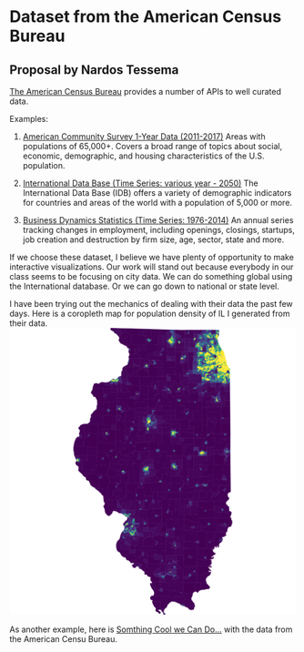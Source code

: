 # Dataset from the American Census Bureau

## Proposal by Nardos Tessema

[The American Census Bureau](https://www.census.gov) provides a number of APIs to well curated data.

Examples:

1. [American Community Survey 1-Year Data (2011-2017)](https://www.census.gov/data/developers/data-sets/acs-1year.html)
   Areas with populations of 65,000+. Covers a broad range of topics about social, economic, demographic, and housing characteristics of the U.S. population.

2. [International Data Base (Time Series: various year - 2050)](https://www.census.gov/data/developers/data-sets/international-database.html)
   The International Data Base (IDB) offers a variety of demographic indicators for countries and areas of the world with a population of 5,000 or more.

3. [Business Dynamics Statistics (Time Series: 1976-2014)](https://www.census.gov/data/developers/data-sets/business-dynamics.html)
   An annual series tracking changes in employment, including openings, closings, startups, job creation and destruction by firm size, age, sector, state and more.

If we choose these dataset, I believe we have plenty of opportunity to make interactive visualizations. Our work will stand out because everybody in our class seems to be focusing on city data. We can do something global using the International database. Or we can go down to national or state level.

I have been trying out the mechanics of dealing with their data the past few days. Here is a coropleth map for population density of IL I generated from their data.
![Il Population Density Coropleth](svg/il-tm-color.svg)

As another example, here is [Somthing Cool we Can Do...](https://onthemap.ces.census.gov/em/) with the data from the American Censu Bureau.